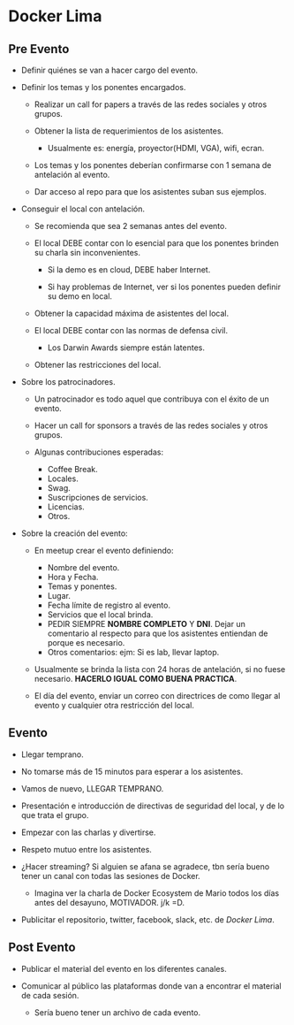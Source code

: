 # Docker Lima


## Pre Evento

- Definir quiénes se van a hacer cargo del evento.

- Definir los temas y los ponentes encargados.

    * Realizar un call for papers a través de las redes sociales y otros grupos.

    * Obtener la lista de requerimientos de los asistentes.

        - Usualmente es: energía, proyector(HDMI, VGA), wifi, ecran.

    * Los temas y los ponentes deberían confirmarse con 1 semana de antelación 
    al evento.

    * Dar acceso al repo para que los asistentes suban sus ejemplos.

- Conseguir el local con antelación. 

    * Se recomienda que sea 2 semanas antes del evento.

    * El local DEBE contar con lo esencial para que los ponentes brinden su 
    charla sin inconvenientes.

        - Si la demo es en cloud, DEBE haber Internet. 

        - Si hay problemas de Internet, ver si los ponentes pueden definir su demo
        en local.

    * Obtener la capacidad máxima de asistentes del local.

    * El local DEBE contar con las normas de defensa civil. 

        - Los Darwin Awards siempre están latentes. 

    * Obtener las restricciones del local.

- Sobre los patrocinadores.

    * Un patrocinador es todo aquel que contribuya con el éxito de un evento.

    * Hacer un call for sponsors a través de las redes sociales y otros grupos.

    * Algunas contribuciones esperadas:

        - Coffee Break.
        - Locales.
        - Swag.
        - Suscripciones de servicios.
        - Licencias.
        - Otros.

- Sobre la creación del evento:

    * En meetup crear el evento definiendo:

        - Nombre del evento.
        - Hora y Fecha.
        - Temas y ponentes.
        - Lugar.
        - Fecha límite de registro al evento.
        - Servicios que el local brinda.
        - PEDIR SIEMPRE **NOMBRE COMPLETO** Y **DNI**. 
        Dejar un comentario al respecto para que los asistentes entiendan de 
        porque es necesario.
        - Otros comentarios: ejm: Si es lab, llevar laptop.

    * Usualmente se brinda la lista con 24 horas de antelación, si no fuese 
    necesario. **HACERLO IGUAL COMO BUENA PRACTICA**.

    * El día del evento, enviar un correo con directrices de como llegar al evento
    y cualquier otra restricción del local.

## Evento

- Llegar temprano.

- No tomarse más de 15 minutos para esperar a los asistentes.

- Vamos de nuevo, LLEGAR TEMPRANO.

- Presentación e introducción de directivas de seguridad del local, y de lo que 
trata el grupo.

- Empezar con las charlas y divertirse. 

- Respeto mutuo entre los asistentes.

- ¿Hacer streaming? Si alguien se afana se agradece, tbn sería bueno tener un
canal con todas las sesiones de Docker. 

    * Imagina ver la charla de Docker Ecosystem de Mario todos los días antes 
    del desayuno, MOTIVADOR. j/k =D.

- Publicitar el repositorio, twitter, facebook, slack, etc. de *Docker Lima*.

## Post Evento

- Publicar el material del evento en los diferentes canales.

- Comunicar al público las plataformas donde van a encontrar el material de cada sesión.
    * Sería bueno tener un archivo de cada evento. 

